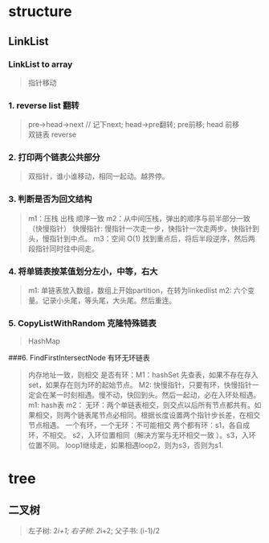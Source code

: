 # structure
## LinkList
### LinkList to array
> 指针移动
### 1. reverse list 翻转
> pre->head->next // 记下next; head->pre翻转; pre前移; head 前移  
> 双链表 reverse
>
### 2. 打印两个链表公共部分
> 双指针，谁小谁移动，相同一起动。越界停。
### 3. 判断是否为回文结构
>m1：压栈 出栈 顺序一致
>m2：从中间压栈，弹出的顺序与前半部分一致 （快慢指针）
>快慢指针: 慢指针一次走一步，快指针一次走两步。快指针到头，慢指针到中点。
> m3：空间 O(1) 找到重点后，将后半段逆序，然后两段指针同时往中间走。
### 4. 将单链表按某值划分左小，中等，右大
>m1: 单链表放入数组，数组上开始partition，在转为linkedlist
>m2: 六个变量。记录小头尾，等头尾，大头尾。然后重连。
>
### 5. CopyListWithRandom 克隆特殊链表
> HashMap
>
###6. FindFirstIntersectNode 有环无环链表
> 内存地址一致，则相交
>是否有环：M1：hashSet 先查表，如果不存在存入set，如果存在则为环的起始节点。
>M2: 快慢指针，只要有环，快慢指针一定会在某一时刻相遇。慢不动，快回到头。然后一起动，必在入环处相遇。
m1: hash表
m2：
> 无环：两个单链表相交，则交点以后所有节点都共有。如果相交，则两个链表尾节点必相同。根据长度设置两个指针步长差，在相交节点相遇。
> 一个有环，一个无环：不可能相交
> 两个都有环：s1，各自成环，不相交。 s2，入环位置相同（解决方案与无环相交一致 ）。s3，入环位置不同。 loop1继续走，如果相遇loop2，则为s3，否则为s1.


# tree
## 二叉树
> 左子树: 2*i+1; 右子树: 2*i+2; 父子书: (i-1)/2